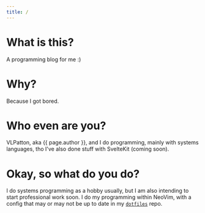 ```yaml
---
title: /
---
```

# What is this?
A programming blog for me :)

# Why?
Because I got bored.

# Who even are you?
VLPatton, aka {{ page.author }}, and I do programming, mainly with systems languages, tho I've also done stuff with SvelteKit (coming soon).

# Okay, so what do you do?
I do systems programming as a hobby usually, but I am also intending to start professional work soon. I do my programming within NeoVim, with a config that may or may not be up to date in my [`dotfiles`](https://github.com/VLPatton/dotfiles) repo.
